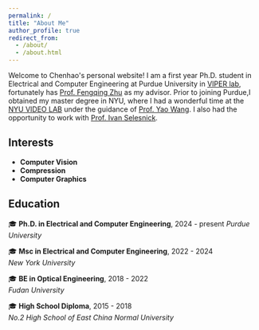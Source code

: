 ```yaml
---
permalink: /
title: "About Me"
author_profile: true
redirect_from: 
  - /about/
  - /about.html
---
```

Welcome to Chenhao's personal website! I am a first year Ph.D. student in Electrical and Computer Engineering at Purdue University in [VIPER lab](https://engineering.purdue.edu/~ips/students.html), fortunately has [Prof. Fengqing Zhu](https://engineering.purdue.edu/~zhu0/) as my advisor. Prior to joining Purdue,I obtained my master degree in NYU, where I had a wonderful time at the [NYU VIDEO LAB](https://wp.nyu.edu/videolab/) under the guidance of [Prof. Yao Wang](https://engineering.nyu.edu/faculty/yao-wang). I also had the opportunity to work with [Prof. Ivan Selesnick](https://eeweb.engineering.nyu.edu/iselesni/).

## Interests

- **Computer Vision**   
- **Compression**   
- **Computer Graphics**  

## Education

🎓 **Ph.D. in Electrical and Computer Engineering**, 2024 - present 
*Purdue University*  

🎓 **Msc in Electrical and Computer Engineering**, 2022 - 2024  
*New York University*  

🎓 **BE in Optical Engineering**, 2018 - 2022  
*Fudan University*  

🎓 **High School Diploma**, 2015 - 2018  
*No.2 High School of East China Normal University*  


